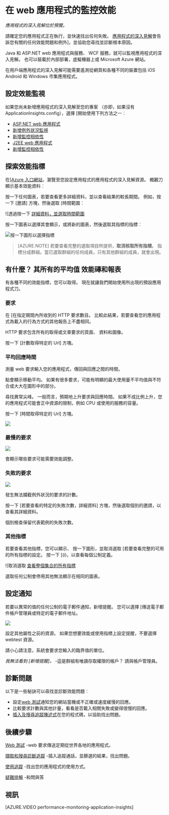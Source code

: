 <properties 
    pageTitle="監控您的應用程式健康狀況和使用應用程式的深入見解的使用方式" 
    description="開始使用應用程式的深入見解。 分析使用狀況、 可用性和內部部署或 Microsoft Azure 應用程式的效能。" 
    services="application-insights" 
    documentationCenter=""
    authors="alancameronwills" 
    manager="douge"/>

<tags 
    ms.service="application-insights" 
    ms.workload="tbd" 
    ms.tgt_pltfrm="ibiza" 
    ms.devlang="na" 
    ms.topic="article" 
    ms.date="11/25/2015" 
    ms.author="awills"/>
 
# <a name="monitor-performance-in-web-applications"></a>在 web 應用程式的監控效能

*應用程式的深入見解位於預覽。*


請確定您的應用程式正在執行，並快速找出任何失敗。 [應用程式的深入見解][start]會告訴您有關的任何效能問題和例外]，並協助您尋找並診斷根本原因。

Java 和 ASP.NET web 應用程式與服務、 WCF 服務，就可以監視應用程式的深入見解。 也可以裝載於內部部署，虛擬機器上或 Microsoft Azure 網站。 

在用戶端應用程式的深入見解可能需要遙測從網頁和各種不同的裝置包括 iOS Android 和 Windows 市集應用程式。


## <a name="setup"></a>設定效能監視

如果您尚未新增應用程式的深入見解至您的專案 （亦即，如果沒有 ApplicationInsights.config），選擇 [開始使用下列方法之一︰

* [ASP.NET web 應用程式](app-insights-asp-net.md)
 * [新增例外狀況監視](app-insights-asp-net-exceptions.md)
 * [新增監控相依性](app-insights-monitor-performance-live-website-now.md)
* [J2EE web 應用程式](app-insights-java-get-started.md)
 * [新增監控相依性](app-insights-java-agent.md)


## <a name="view"></a>探索效能指標

在[[Azure 入口網站](https://portal.azure.com)，瀏覽至您設定應用程式的應用程式的深入見解資源。 概觀刀顯示基本效能資料︰



按一下任何圖表，若要查看更多詳細資料，並以查看結果的較長期間。 例如，按一下 [邀請] 方塊，然後選取 [時間範圍︰


![透過按一下 [詳細資料，並選取時間範圍](./media/app-insights-web-monitor-performance/appinsights-48metrics.png)

按一下圖表以選擇其會顯示，或將新的圖表，然後選取其指標的指標︰

![按一下圖形以選擇指標](./media/app-insights-web-monitor-performance/appinsights-61perfchoices.png)

> [AZURE.NOTE] 若要查看完整的選取項目所提供，**取消核取所有指標**。 指標分成群組。當已選取群組的任何成員，只有其他群組的成員，就會出現。


## <a name="metrics"></a>有什麼？ 其所有的平均值 效能磚和報表

有各種不同的效能指標，您可以取得。 現在就讓我們開始使用所出現的預設應用程式刀。


### <a name="requests"></a>要求

在 [在指定期間內所收到的 HTTP 要求數目。 比較此結果，若要查看您的應用程式為載入的行為方式的其他報告上不盡相同。

HTTP 要求包含所有的取得或文章要求的頁面、 資料和圖像。

按一下 [計數取得特定的 Url] 方塊。

### <a name="average-response-time"></a>平均回應時間

測量 web 要求輸入您的應用程式，傳回與回應之間的時間。

點會顯示移動平均。 如果有很多要求，可能有明顯的最大使用量不平均值與不符合或大大在圖形中的部分。

尋找異常尖峰。 一般而言，預期地上升要求與回應時間。 如果不成比例上升，您的應用程式可能會正中資源的限制，例如 CPU 或使用的服務的容量。

按一下 [時間取得特定的 Url] 方塊。

![](./media/app-insights-web-monitor-performance/appinsights-42reqs.png)


### <a name="slowest-requests"></a>最慢的要求

![](./media/app-insights-web-monitor-performance/appinsights-44slowest.png)

會顯示哪些要求可能需要效能調整。


### <a name="failed-requests"></a>失敗的要求

![](./media/app-insights-web-monitor-performance/appinsights-46failed.png)

發生無法攔截例外狀況的要求的計數。

按一下 [若要查看的特定的失敗次數，詳細資料] 方塊，然後選取個別的邀請，以查看其詳細資料。 

個別檢查保留代表範例的失敗次數。

### <a name="other-metrics"></a>其他指標

若要查看其他指標，您可以顯示、 按一下圖形，並取消選取 [若要查看完整的可用的所有指標的設定。 按一下 [(i)，以查看每個公制定義。

![取消選取 [查看整個集合的所有指標](./media/app-insights-web-monitor-performance/appinsights-62allchoices.png)


選取任何公制會停用其他無法顯示在相同的圖表。

## <a name="set-alerts"></a>設定通知

若要以異常的值的任何公制的電子郵件通知，新增提醒。 您可以選擇 [傳送電子郵件帳戶管理員或特定的電子郵件地址。

![](./media/app-insights-web-monitor-performance/appinsights-413setMetricAlert.png)

設定其他屬性之前的資源。 如果您想要效能或使用指標上設定提醒，不要選擇 webtest 資源。

請小心請注意，系統會要求您輸入的臨界值的單位。

*我無法看到 [新增提醒]。* -這是群組有唯讀存取權限的帳戶？ 請與帳戶管理員。

## <a name="diagnosis"></a>診斷問題

以下是一些秘訣可以尋找並診斷效能問題︰

* 設定[web 測試][availability]通知您的網站當機或不正確或速度緩慢的回應。 
* 比較要求計數與其他計量，看看是否載入相關失敗或變得很慢的回應。
* [插入及搜尋追蹤陳述式][diagnostic]在您的程式碼，以協助找出問題。

## <a name="next"></a>後續步驟

[Web 測試][ availability] -web 要求傳送定期從世界各地的應用程式。

[擷取和搜尋診斷追蹤][ diagnostic] -插入追蹤通話，並篩選的結果，找出問題。

[使用追蹤][ usage] -找出您的應用程式的使用方式。

[疑難排解][ qna] -和問與答

## <a name="video"></a>視訊

[AZURE.VIDEO performance-monitoring-application-insights]

<!--Link references-->

[availability]: app-insights-monitor-web-app-availability.md
[diagnostic]: app-insights-diagnostic-search.md
[greenbrown]: app-insights-asp-net.md
[qna]: app-insights-troubleshoot-faq.md
[redfield]: app-insights-monitor-performance-live-website-now.md
[start]: app-insights-overview.md
[usage]: app-insights-web-track-usage.md

 

